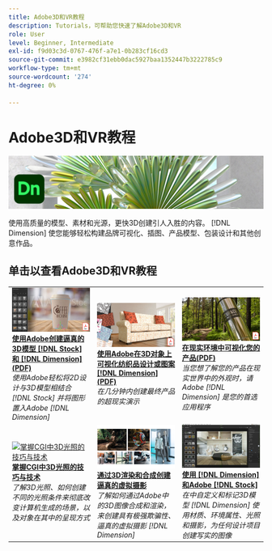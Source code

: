 ```yaml
---
title: Adobe3D和VR教程
description: Tutorials，可帮助您快速了解Adobe3D和VR
role: User
level: Beginner, Intermediate
exl-id: f9d03c3d-0767-476f-a7e1-0b283cf16cd3
source-git-commit: e3982cf31ebb0dac5927baa1352447b3222785c9
workflow-type: tm+mt
source-wordcount: '274'
ht-degree: 0%

---
```


# Adobe3D和VR教程

![Creative Cloud英雄图像](../assets/Dimenio.jpg)

使用高质量的模型、素材和光源，更快3D创建引人入胜的内容。 [!DNL Dimension] 使您能够轻松构建品牌可视化、插图、产品模型、包装设计和其他创意作品。

## 单击以查看Adobe3D和VR教程

<table>
<tr>
 <td>
   <a href="assets/CreateRealistic3DMockupswithAdobeStockandDimension.pdf">
      <img alt="使用Adobe创建逼真的3D模型 [!DNL Stock] 和 [!DNL Dimension]" src="assets/CreateRealistic3DMockupswithAdobeStockandDimension.jpg" />
   </a>
    <div>
   <a href="assets/CreateRealistic3DMockupswithAdobeStockandDimension.pdf"><strong>使用Adobe创建逼真的3D模型 [!DNL Stock] 和 [!DNL Dimension] (PDF)</strong></a>
    </div>
    <em>使用Adobe轻松将2D设计与3D模型相结合 [!DNL Stock] 并将图形置入Adobe [!DNL Dimension]</em>
    <br>
  </td>
  <td>
   <a href="assets/VisualizeTextileDesignsorPatternson3DObjectswithAdobeDimension.pdf">
      <img alt="使用Adobe在3D对象上可视化纺织品设计或图案 [!DNL Dimension]" src="assets/VisualizeTextileDesignsorPatternson3DObjectswithAdobeDimension.jpg" />
   </a>
    <div>
   <a href="assets/VisualizeTextileDesignsorPatternson3DObjectswithAdobeDimension.pdf"><strong>使用Adobe在3D对象上可视化纺织品设计或图案 [!DNL Dimension] (PDF)</strong></a>
    </div>
    <em>在几分钟内创建最终产品的超现实演示</em>
    <br>
  </td>
  <td>
   <a href="../cce/assets/VisualizeyourProductinaRealisticEnvironment.pdf">
      <img alt="在逼真的环境中可视化产品" src="assets/VisualizeyourProductinaRealisticEnvironment.jpg" />
   </a>
    <div>
   <a href="../cce/assets/VisualizeyourProductinaRealisticEnvironment.pdf"><strong>在现实环境中可视化您的产品(PDF)</strong></a>
    </div>
    <em>当您想了解您的产品在现实世界中的外观时，请Adobe [!DNL Dimension] 是您的首选应用程序</em>
    <br>
  </td>
</tr>
   <tr>
 <td>
   <a href="mastering3dlighting.md">
      <img alt="掌握CGI中3D光照的技巧与技术" src="assets/Mastering3dlighting_1.gif" />
   </a>
    <div>
   <a href="mastering3dlighting.md"><strong>掌握CGI中3D光照的技巧与技术</strong></a>
    </div>
    <em>了解3D光照、如何创建不同的光照条件来彻底改变计算机生成的场景，以及对象在其中的呈现方式</em>
    <br>
  </td>
  <td>
   <a href="photorealistic.md">
      <img alt="通过3D渲染和合成创建逼真的虚拟摄影" src="assets/Photorealistic_TOC.png" />
   </a>
    <div>
   <a href="photorealistic.md"><strong>通过3D渲染和合成创建逼真的虚拟摄影</strong></a>
    </div>
    <em>了解如何通过Adobe中的3D图像合成和渲染，来创建具有极强欺骗性、逼真的虚拟摄影 [!DNL Dimension]</em>
    <br>
  </td>
  <td>
   <a href="3ddimensionstock.md">
      <img alt="使用 [!DNL Dimension] 和Adobe [!DNL Stock]" src="assets/3ddimensionstock.jpg" />
   </a>
    <div>
   <a href="3ddimensionstock.md"><strong>使用 [!DNL Dimension] 和Adobe [!DNL Stock]</strong></a>
    </div>
    <em>在中自定义和标记3D模型 [!DNL Dimension] 使用材质、环境属性、光照和摄影，为任何设计项目创建写实的图像</em>
    <br>
  </td>
</tr>
</table>
